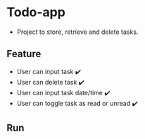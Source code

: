 # Todo-app

- Project to store, retrieve and delete tasks.

## Feature

- User can input task :heavy_check_mark:
- User can delete task :heavy_check_mark:
- User can input task date/time :heavy_check_mark:
- User can toggle task as read or unread :heavy_check_mark:

## Run
